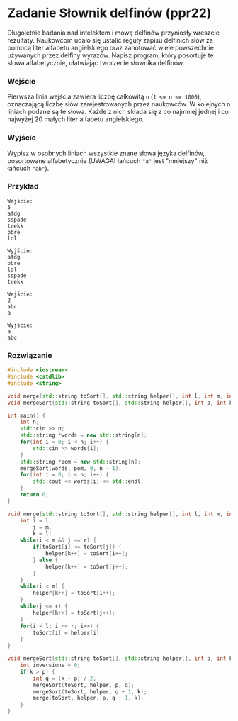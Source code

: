 # Zadanie Słownik delfinów (ppr22)

Długoletnie badania nad intelektem i mową delfinów przyniosły wreszcie rezultaty. Naukowcom udało się ustalić reguły zapisu delfinich słów za pomocą liter alfabetu angielskiego oraz zanotować wiele powszechnie używanych przez delfiny wyrazów. Napisz program, który posortuje te słowa alfabetycznie, ułatwiając tworzenie słownika delfinów.

### Wejście

Pierwsza linia wejścia zawiera liczbę całkowitą `n` (`1 <= n <= 1000`), oznaczającą liczbę słów zarejestrowanych przez naukowców. W kolejnych n liniach podane są te słowa. Każde z nich składa się z co najmniej jednej i co najwyżej 20 małych liter alfabetu angielskiego.

### Wyjście

Wypisz w osobnych liniach wszystkie znane słowa języka delfinów, posortowane alfabetycznie (UWAGA! łańcuch `"a"` jest "mniejszy" niż łańcuch `"ab"`).

### Przykład

```
Wejście:
5
afdg
sspade
trekk
bbre
lol

Wyjście:
afdg
bbre
lol
sspade
trekk
```

```
Wejście:
2
abc
a

Wyjście:
a
abc
```

### Rozwiązanie

```cpp
#include <iostream>
#include <cstdlib>
#include <string>

void merge(std::string toSort[], std::string helper[], int l, int m, int r);
void mergeSort(std::string toSort[], std::string helper[], int p, int k);

int main() {
	int n;
	std::cin >> n;
	std::string *words = new std::string[n];
	for(int i = 0; i < n; i++) {
		std::cin >> words[i];
	}
	std::string *pom = new std::string[n];
	mergeSort(words, pom, 0, n - 1);
	for(int i = 0; i < n; i++) {
		std::cout << words[i] << std::endl;
	}
	return 0;
}

void merge(std::string toSort[], std::string helper[], int l, int m, int r) {
	int i = l,
        j = m,
        k = l;
    while(i < m && j <= r) {
        if(toSort[i] <= toSort[j]) {
            helper[k++] = toSort[i++];
        } else {
            helper[k++] = toSort[j++];
        }
    }
    while(i < m) {
        helper[k++] = toSort[i++];
    }
    while(j <= r) {
        helper[k++] = toSort[j++];
    }
    for(i = l; i <= r; i++) {
        toSort[i] = helper[i];
    }
}

void mergeSort(std::string toSort[], std::string helper[], int p, int k) {
    int inversions = 0;
    if(k > p) {
        int q = (k + p) / 2;
        mergeSort(toSort, helper, p, q);
        mergeSort(toSort, helper, q + 1, k);
        merge(toSort, helper, p, q + 1, k);
    }
}
```